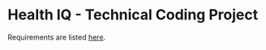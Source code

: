 # Health IQ - Technical Coding Project

Requirements are listed [here](https://docs.google.com/document/d/1OzP-DplILiBx1MNc9ucSNr_1rHLOiDYfP5ViJhtTy-w/edit).
